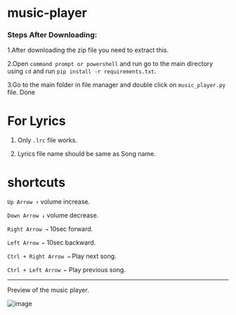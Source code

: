 # music-player

### Steps After Downloading:

1.After downloading the zip file you need to extract this.

2.Open `command prompt or powershell` and run go to the main directory using `cd` and run `pip install -r requirements.txt`.

3.Go to the main folder in file manager and double click on `music_player.py` file. Done


# For Lyrics

1. Only `.lrc` file works.

2. Lyrics file name should be same as Song name.


# shortcuts 

`Up Arrow ↑`  volume increase.

`Down Arrow ↓`  volume decrease.

`Right Arrow →`  10sec forward.

`Left Arrow ←`  10sec backward.

`Ctrl + Right Arrow →`  Play next song.

`Ctrl + Left Arrow ←` Play previous song.




----------------------------------
Preview of the music player.


![image](https://user-images.githubusercontent.com/94395537/185744331-537d6e12-c0f8-4a87-b0d3-a2d0baea7c27.png)
